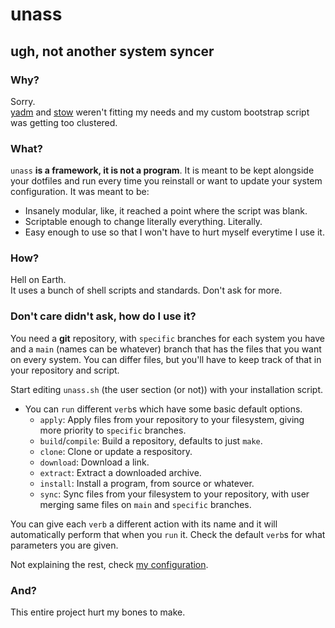 # unass
## ugh, not another system syncer
### Why?
Sorry.  
[yadm](https://yadm.io/) and [stow](https://www.gnu.org/software/stow/) weren't fitting my needs and my custom bootstrap script was getting too clustered.

### What?
`unass` **is a framework, it is not a program**. It is meant to be kept alongside your dotfiles and run every time you reinstall or want to update your system configuration. It was meant to be:

- Insanely modular, like, it reached a point where the script was blank.
- Scriptable enough to change literally everything. Literally.
- Easy enough to use so that I won't have to hurt myself everytime I use it.

### How?
Hell on Earth.  
It uses a bunch of shell scripts and standards. Don't ask for more.

### Don't care didn't ask, how do I use it?
You need a **git** repository, with `specific` branches for each system you have and a `main` (names can be whatever) branch that has the files that you want on every system. You can differ files, but you'll have to keep track of that in your repository and script.

Start editing `unass.sh` (the user section (or not)) with your installation script.

- You can `run` different `verb`s which have some basic default options.
	- `apply`: Apply files from your repository to your filesystem, giving more priority to `specific` branches.
	- `build`/`compile`: Build a repository, defaults to just `make`.
	- `clone`: Clone or update a respository.
	- `download`: Download a link.
	- `extract`: Extract a downloaded archive.
	- `install`: Install a program, from source or whatever.
	- `sync`: Sync files from your filesystem to your repository, with user merging same files on `main` and `specific` branches.

You can give each `verb` a different action with its name and it will automatically perform that when you `run` it. Check the default `verb`s for what parameters you are given.

Not explaining the rest, check [my configuration](https://github.com/Skaytacium/.files).

### And?
This entire project hurt my bones to make.
